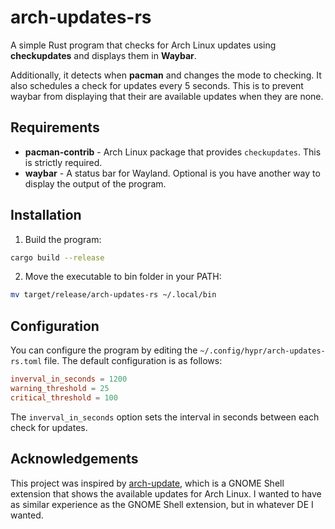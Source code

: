 # arch-updates-rs

A simple Rust program that checks for Arch Linux updates using **checkupdates** and displays them in **Waybar**.

Additionally, it detects when **pacman** and changes the mode to checking. It also schedules a check for updates every 5 seconds. This is to prevent waybar from displaying that their are available updates when they are none.

## Requirements

- **pacman-contrib** - Arch Linux package that provides `checkupdates`. This is strictly required.
- **waybar** - A status bar for Wayland. Optional is you have another way to display the output of the program.

## Installation

1. Build the program:

```bash
cargo build --release
```

2. Move the executable to bin folder in your PATH:

```bash
mv target/release/arch-updates-rs ~/.local/bin
```

## Configuration

You can configure the program by editing the `~/.config/hypr/arch-updates-rs.toml` file. The default configuration is as follows:

```toml
inverval_in_seconds = 1200
warning_threshold = 25
critical_threshold = 100
```

The `inverval_in_seconds` option sets the interval in seconds between each check for updates.

## Acknowledgements

This project was inspired by [arch-update](https://github.com/RaphaelRochet/arch-update), which is a GNOME Shell extension that shows the available updates for Arch Linux. I wanted to have as similar experience as the GNOME Shell extension, but in whatever DE I wanted.
